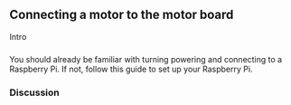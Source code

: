[comment]: # (
Is this step open? Y/N
If so, short description of this step:
Related links:
Related files:
)

## Connecting a motor to the motor board

Intro

### 


You should already be familiar with turning powering and connecting to a Raspberry Pi. If not, follow <!-- link --> this guide to set up your Raspberry Pi.




### Discussion

